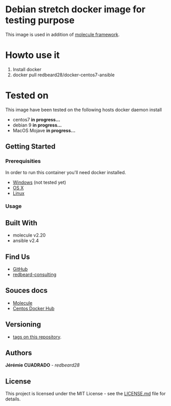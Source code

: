 # Debian stretch docker image for testing purpose


This image is used in addition of [molecule framework](https://molecule.readthedocs.io/en/stable/). 

# Howto use it
 1. Install docker
 2. docker pull redbeard28/docker-centos7-ansible



# Tested on
This image have been tested on the following hosts docker daemon install
  - centos7 **in progress...**
  - debian 9 **in progress...**
  - MacOS Mojave **in progress...**

## Getting Started

### Prerequisities


In order to run this container you'll need docker installed.

* [Windows](https://docs.docker.com/windows/started) (not tested yet)
* [OS X](https://docs.docker.com/mac/started/)
* [Linux](https://docs.docker.com/linux/started/)

### Usage

## Built With

* molecule v2.20
* ansible v2.4

## Find Us

* [GitHub](https://github.com/redbeard28/docker-debian-stretch.git)
* [redbeard-consulting](https://redbeard-consulting.fr)

## Souces docs

 * [Molecule](https://molecule.readthedocs.io/en/stable/configuration.html)
 * [Centos Docker Hub](https://hub.docker.com)
 
## Versioning

 * [tags on this repository](https://github.com/redbeard28/docker-debian-stretch/tags). 

## Authors

**Jérémie CUADRADO** - *redbeard28*


## License

This project is licensed under the MIT License - see the [LICENSE.md](LICENSE.md) file for details.
